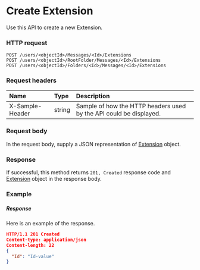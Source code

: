 # Create Extension

Use this API to create a new Extension.
### HTTP request
```http
POST /users/<objectId>/Messages/<Id>/Extensions
POST /users/<objectId>/RootFolder/Messages/<Id>/Extensions
POST /users/<objectId>/Folders/<Id>/Messages/<Id>/Extensions

```
### Request headers
| Name       | Type | Description|
|:---------------|:--------|:----------|
| X-Sample-Header  | string  | Sample of how the HTTP headers used by the API could be displayed.|

### Request body
In the request body, supply a JSON representation of [Extension](../resources/extension.md) object.


### Response
If successful, this method returns `201, Created` response code and [Extension](../resources/extension.md) object in the response body.

### Example
##### Response
Here is an example of the response.
```json
HTTP/1.1 201 Created
Content-type: application/json
Content-length: 22
{
  "Id": "Id-value"
}
```
<!-- uuid: bc7efcaf-37a2-4934-bfbf-ede1c69d16c6\n2015-10-09 15:14:08 UTC -->